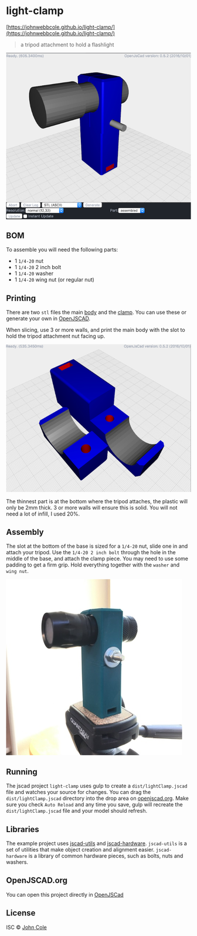 # light-clamp

[https://johnwebbcole.github.io/light-clamp/](https://johnwebbcole.github.io/light-clamp/)

> a tripod attachment to hold a flashlight

![](https://github.com/johnwebbcole/light-clamp/blob/master/docs/assembled.png?raw=true)

## BOM

To assemble you will need the following parts:

 * 1 `1/4-20` nut
 * 1 `1/4-20` 2 inch bolt
 * 1 `1/4-20` washer
 * 1 `1/4-20` wing nut (or regular nut)

## Printing

There are two `stl` files the main [body](stl/body.stl) and the [clamp](stl/clamp.stl).  You can use these or generate your own in [OpenJSCAD](https://openjscad.org/#https://cdn.rawgit.com/johnwebbcole/light-clamp/v1.0.2/dist/light-clamp.jscad).

When slicing, use 3 or more walls, and print the main body with the slot to hold the tripod attachment nut facing up.

![exploded](https://github.com/johnwebbcole/light-clamp/blob/master/docs/exploded.png?raw=true)

The thinnest part is at the bottom where the tripod attaches, the plastic will only be 2mm thick.  3 or more walls will ensure this is solid.  You will not need a lot of infill, I used 20%.

## Assembly

The slot at the bottom of the base is sized for a `1/4-20` nut, slide one in and attach your tripod.  Use the `1/4-20 2 inch bolt` through the hole in the middle of the base, and attach the clamp piece.  You may need to use some padding to get a firm grip.  Hold everything together with the `washer` and `wing nut`.

![hero](https://github.com/johnwebbcole/light-clamp/blob/master/docs/hero.jpg?raw=true)

## Running

The jscad project `light-clamp` uses gulp to create a `dist/lightClamp.jscad` file and watches your source for changes. You can drag the `dist/lightClamp.jscad` directory into the drop area on [openjscad.org](http://openjscad.org). Make sure you check `Auto Reload` and any time you save, gulp will recreate the `dist/lightClamp.jscad` file and your model should refresh.

## Libraries

The example project uses [jscad-utils](https://www.npmjs.com/package/jscad-utils) and [jscad-hardware](https://www.npmjs.com/package/jscad-hardware). `jscad-utils` is a set of utilities that make object creation and alignment easier. `jscad-hardware` is a library of common hardware pieces, such as bolts, nuts and washers.

## OpenJSCAD.org

You can open this project directly in [OpenJSCad](https://openjscad.org/#https://cdn.rawgit.com/johnwebbcole/light-clamp/v1.0.2/dist/light-clamp.jscad)

## License

ISC © [John Cole](http://github.com/johnwebbcole)
